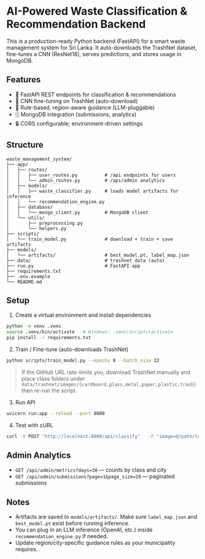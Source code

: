 # AI-Powered Waste Classification & Recommendation Backend

This is a production-ready Python backend (FastAPI) for a smart waste management system for Sri Lanka.
It auto-downloads the TrashNet dataset, fine-tunes a CNN (ResNet18), serves predictions, and stores usage in MongoDB.  

## Features
- 🚀 FastAPI REST endpoints for classification & recommendations
- 🧠 CNN fine-tuning on TrashNet (auto-download)
- 🧾 Rule-based, region-aware guidance (LLM-pluggable)
- 🗄️ MongoDB integration (submissions, analytics)
- 🔒 CORS configurable; environment-driven settings

## Structure
```
waste_management_system/
├── app/
│   ├── routes/
│   │   ├── user_routes.py          # /api endpoints for users
│   │   └── admin_routes.py         # /api/admin analytics
│   ├── models/
│   │   ├── waste_classifier.py     # loads model artifacts for inference
│   │   └── recommendation_engine.py
│   ├── database/
│   │   └── mongo_client.py         # MongoDB client
│   └── utils/
│       ├── preprocessing.py
│       └── helpers.py
├── scripts/
│   └── train_model.py              # download + train + save artifacts
├── models/
│   └── artifacts/                  # best_model.pt, label_map.json
├── data/                           # trashnet data (auto)
├── run.py                          # FastAPI app
├── requirements.txt
├── .env.example
└── README.md
```

## Setup

1. Create a virtual environment and install dependencies
```bash
python -m venv .venv
source .venv/bin/activate   # Windows: .venv\Scripts\activate
pip install -r requirements.txt
```

2. Train / Fine-tune (auto-downloads TrashNet)
```bash
python scripts/train_model.py --epochs 8 --batch_size 32
```

> If the GitHub URL rate-limits you, download TrashNet manually and place class folders under `data/trashnet/images/{cardboard,glass,metal,paper,plastic,trash}` then re-run the script.

3. Run API
```bash
uvicorn run:app --reload --port 8000
```

4. Test with cURL
```bash
curl -X POST "http://localhost:8000/api/classify"   -F "image=@/path/to/your/image.jpg"   -F "region=LK-11" -F "city=Colombo"
```

## Admin Analytics
- `GET /api/admin/metrics?days=30` — counts by class and city
- `GET /api/admin/submissions?page=1&page_size=20` — paginated submissions

## Notes
- Artifacts are saved to `models/artifacts/`. Make sure `label_map.json` and `best_model.pt` exist before running inference.
- You can plug in an LLM inference (OpenAI, etc.) inside `recommendation_engine.py` if needed.
- Update region/city-specific guidance rules as your municipality requires.
